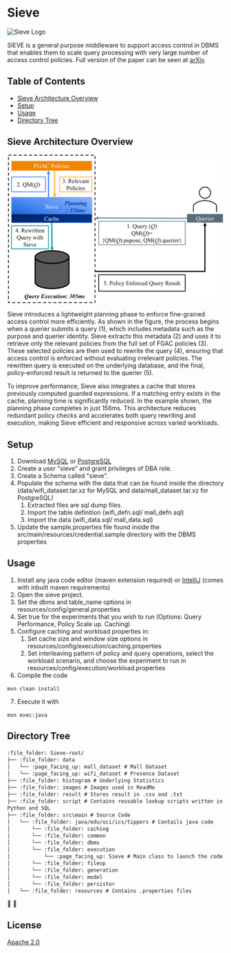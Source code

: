 # Sieve 

![Sieve Logo](images/logo.png)

SIEVE is a general purpose middleware to support access control in DBMS that enables them to scale query processing with very large number of access control policies. Full version of the paper can be seen at [arXiv](https://arxiv.org/abs/2004.07498). 

## Table of Contents
- [Sieve Architecture Overview](#sieve-architecture-overview)
- [Setup](#setup)
- [Usage](#usage)
- [Directory Tree](#directory-tree)

## Sieve Architecture Overview

<p align="center">
   <img src="images/fgac-caching.png" width="500"/>
</p>

Sieve introduces a lightweight planning phase to enforce fine-grained access control more efficiently. As shown in the figure, the process begins when a querier submits a query (1), which includes metadata such as the purpose and querier identity. Sieve extracts this metadata (2) and uses it to retrieve only the relevant policies from the full set of FGAC policies (3). These selected policies are then used to rewrite the query (4), ensuring that access control is enforced without evaluating irrelevant policies. The rewritten query is executed on the underlying database, and the final, policy-enforced result is returned to the querier (5).

To improve performance, Sieve also integrates a cache that stores previously computed guarded expressions. If a matching entry exists in the cache, planning time is significantly reduced. In the example shown, the planning phase completes in just 156ms. This architecture reduces redundant policy checks and accelerates both query rewriting and execution, making Sieve efficient and responsive across varied workloads.

## Setup

1. Download [MySQL](https://dev.mysql.com/downloads/installer/) or [PostgreSQL](https://www.enterprisedb.com/downloads/postgres-postgresql-downloads)
2. Create a user "sieve" and grant privileges of DBA role.
3. Create a Schema called "sieve".
4. Populate the schema with the data that can be found inside the directory (data/wifi_dataset.tar.xz for MySQL and data/mall_dataset.tar.xz for PostgreSQL)
   1. Extracted files are sql dump files.
   2. Import the table definition (wifi_defn.sql/ mall_defn.sql)
   3. Import the data (wifi_data.sql/ mall_data.sql)
5. Update the sample.properties file found inside the src/main/resources/credential.sample directory with the DBMS properties

## Usage

1. Install any java code editor (maven extension required) or [IntelliJ](https://www.jetbrains.com/idea/download/?section=windows) (comes with inbuilt maven requirements)
2. Open the sieve project.
3. Set the dbms and table_name options in resources/config/general.properties
4. Set true for the experiments that you wish to run (Options: Query Performance, Policy Scale up. Caching)
5. Configure caching and workload properties in:
   1. Set cache size and window size options in resources/config/execution/caching.properties 
   2. Set interleaving pattern of policy and query operations, select the workload scenario, and choose the experiment to run in resources/config/execution/workload.properties 
6. Compile the code
```
mvn clean install

```
7. Execute it with
```
mvn exec:java 
```
## Directory Tree
```
:file_folder: Sieve-root/
├── :file_folder: data
│   └── :page_facing_up: mall_dataset # Mall Dataset
│   └── :page_facing_up: wifi_dataset # Presence Dataset
├── :file_folder: histogram # Underlying Statistics
├── :file_folder: images # Images used in ReadMe
├── :file_folder: result # Stores result in .csv and .txt
├── :file_folder: script # Contains reusable lookup scripts written in Python and SQL
├── :file_folder: src\main # Source Code
│   └── :file_folder: java/edu/uci/ics/tippers # Contails java code
│       └── :file_folder: caching
│       └── :file_folder: common
│       └── :file_folder: dbms
│       └── :file_folder: execution
│           └── :page_facing_up: Sieve # Main class to launch the code
│       └── :file_folder: fileop
│       └── :file_folder: generation
│       └── :file_folder: model
│       └── :file_folder: persistor
│   └── :file_folder: resources # Contains .properties files

```

:file_folder:
:page_facing_up:


## License
[Apache 2.0](https://choosealicense.com/licenses/apache-2.0/)

